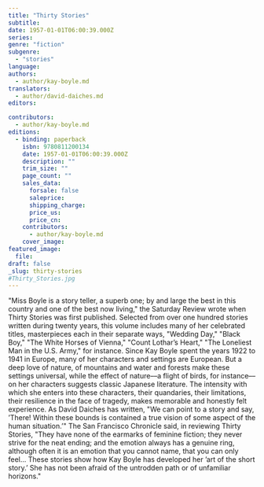 ```yaml
---
title: "Thirty Stories"
subtitle:
date: 1957-01-01T06:00:39.000Z
series:
genre: "fiction"
subgenre:
  - "stories"
language:
authors:
  - author/kay-boyle.md
translators:
  - author/david-daiches.md
editors:

contributors:
  - author/kay-boyle.md
editions:
  - binding: paperback
    isbn: 9780811200134
    date: 1957-01-01T06:00:39.000Z
    description: ""
    trim_size: ""
    page_count: ""
    sales_data:
      forsale: false
      saleprice:
      shipping_charge:
      price_us:
      price_cn:
    contributors:
      - author/kay-boyle.md
    cover_image:
featured_image:
  file:
draft: false
_slug: thirty-stories
#Thirty_Stories.jpg
---
```


"Miss Boyle is a story teller, a superb one; by and large the best in this country and one of the best now living," the Saturday Review wrote when Thirty Stories was first published. Selected from over one hundred stories written during twenty years, this volume includes many of her celebrated titles, masterpieces each in their separate ways, "Wedding Day," "Black Boy," "The White Horses of Vienna," "Count Lothar’s Heart," "The Loneliest Man in the U.S. Army," for instance. Since Kay Boyle spent the years 1922 to 1941 in Europe, many of her characters and settings are European. But a deep love of nature, of mountains and water and forests make these settings universal, while the effect of nature––a flight of birds, for instance––on her characters suggests classic Japanese literature. The intensity with which she enters into these characters, their quandaries, their limitations, their resilience in the face of tragedy, makes memorable and honestly felt experience. As David Daiches has written, "We can point to a story and say, ’There! Within these bounds is contained a true vision of some aspect of the human situation.’" The San Francisco Chronicle said, in reviewing Thirty Stories, "They have none of the earmarks of feminine fiction; they never strive for the neat ending; and the emotion always has a genuine ring, although often it is an emotion that you cannot name, that you can only feel... These stories show how Kay Boyle has developed her ’art of the short story.’ She has not been afraid of the untrodden path or of unfamiliar horizons."
